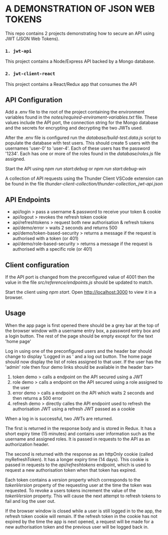# A DEMONSTRATION OF JSON WEB TOKENS
This repo contains 2 projects demonstrating how to secure an API using JWT (JSON Web Tokens).

### `1. jwt-api` 
This project contains a Node/Express API backed by a Mongo database.

### `2. jwt-client-react`
This project contains a React/Redux app that consumes the API

## API Configuration
Add a .env file to the root of the project containing the environment variables found in the *notes/required-enviroment-variables.txt* file. These values include the API port, the connection string for the Mongo database and the secrets for encrypting and decrypting the two JWTs used.

After the .env file is configured run the *database/build-test.data.js* script to populate the database with test users. This should create 5 users with the usernames 'user-0' to 'user-4'. Each of these users has the password '1234'. Each has one or more of the roles found in the *database/roles.js* file assigned.

Start the API using *npm run start:debug* or *npm run start:debug-win*

A collection of API requests using the Thunder Client VSCode extension can be found in the file *thunder-client-collection/thunder-collection_jwt-api.json*

## API Endpoints

- api/login > pass a username & password to receive your token & cookie
- api/logout > revokes the refresh token cookie
- api/refreshtokens > request both new authorisation & refresh tokens
- api/demo/error > waits 2 seconds and returns 500
- api/demo/token-based-security > returns a message if the request is authorised with a token (or 401)
- api/demo/role-based-security > returns a message if the request is authorised with a specific role (or 401)

## Client configuration
If the API port is changed from the preconfigured value of 4001 then the value in the file *src/reference/endpoints.js* should be updated to match.

Start the client using *npm start*. Open [http://localhost:3000](http://localhost:3000) to view it in a browser.

## Usage
When the app page is first opened there should be a grey bar at the top of the browser window with a username entry box, a password entry box and a login button. The rest of the page should be empty except for the text 'home page'

Log in using one of the preconfigured users and the header bar should change to display 'Logged in as ' and a log out button. The home page should now display the list of roles assigned to that user. If the user has the 'admin' role then four demo links should be available in the header bar>

1. token demo > calls a endpoint on the API secured using a JWT
2. role demo > calls a endpoint on the API secured using a role assigned to the user
3. error demo > calls a endpoint on the API which waits 2 seconds and then returns a 500 error 
4. refresh demo > directly calles the API endpoint used to refresh the authorisation JWT using a refresh JWT passed as a cookie

When a log in is successful, two JWTs are returned. 

The first is returned in the response body and is stored in Redux. It has a short expiry time (15 minutes) and contains user information such as the username and assigned roles. It is passed in requests to the API as an authorization header.

The second is returned with the response as an httpOnly cookie (called myRefreshToken). It has a longer expiry time (14 days). This cookie is passed in requests to the *api/refreshtokens* endpoint, which is used to request a new authorisation token when that token has expired.

Each token contains a *version* property which corresponds to the *tokenVersion* property of the requesting user at the time the token was requested. To revoke a users tokens increment the value of the *tokenVersion* property. This will cause the next attempt to refresh tokens to fail and log the user out.

If the browser window is closed while a user is still logged in to the app, the refresh token cookie will remain. If the refresh token in the cookie has not expired by the time the app is next opened, a request will be made for a new authorisation token and the previous user will be logged back in.


